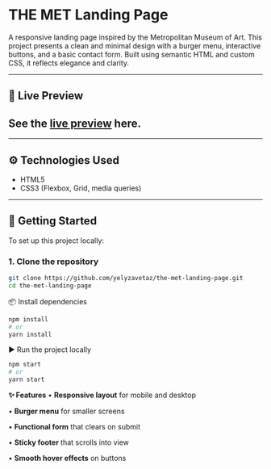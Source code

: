 # THE MET Landing Page

A responsive landing page inspired by the Metropolitan Museum of Art. This project presents a clean and minimal design with a burger menu, interactive buttons, and a basic contact form. Built using semantic HTML and custom CSS, it reflects elegance and clarity.

---

## 🔗 Live Preview

## **See the [live preview](https://yelyzavetaz.github.io/the-met-landing-page) here.**

---

## ⚙️ Technologies Used

- HTML5
- CSS3 (Flexbox, Grid, media queries)

---

## 🚀 Getting Started

To set up this project locally:

### 1. Clone the repository

```bash
git clone https://github.com/yelyzavetaz/the-met-landing-page.git
cd the-met-landing-page
```

📦 Install dependencies

```bash
npm install
# or
yarn install
```

▶️ Run the project locally

```bash
npm start
# or
yarn start
```

**✨ Features**
• **Responsive layout** for mobile and desktop

• **Burger menu** for smaller screens

• **Functional form** that clears on submit

• **Sticky footer** that scrolls into view

• **Smooth hover effects** on buttons
